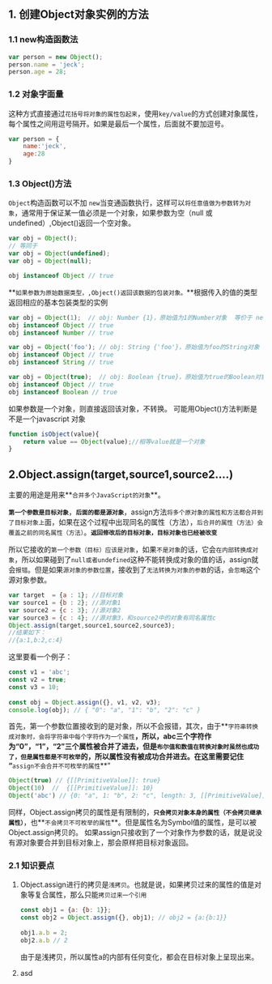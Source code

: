 ## 1. 创建Object对象实例的方法

### 1.1 new构造函数法

``` javascript
var person = new Object();
person.name = 'jeck';
person.age = 28;
```

### 1.2 对象字面量

这种方式直接通过`花括号将对象的属性包起来`，使用`key/value`的方式创建对象属性，每个属性之间用逗号隔开。如果是最后一个属性，后面就不要加逗号。

``` javascript
var person = {
	name:'jeck',
	age:28
}
```



### 1.3 Object()方法

`Object`构造函数可以不加 `new`当变通函数执行，这样可以`将任意值做为参数转为对象`，通常用于保证某一值必须是一个对象，如果参数为空（null 或 undefined）,Object()返回一个空对象。

``` javascript
var obj = Object();
// 等同于
var obj = Object(undefined);
var obj = Object(null);

obj instanceof Object // true
```

**`如果参数为原始数据类型，,Object()返回该数据的包装对象。`**根据传入的值的类型返回相应的基本包装类型的实例

``` javascript
var obj = Object(1);  // obj: Number {1}，原始值为1的Number对象  等价于 new Number(1)
obj instanceof Object // true
obj instanceof Number // true

var obj = Object('foo'); // obj: String {'foo'}，原始值为foo的String对象 等价于 new String('foo')
obj instanceof Object // true
obj instanceof String // true

var obj = Object(true);  // obj: Boolean {true}，原始值为true的Boolean对象 等价于 new Boolean(true)
obj instanceof Object // true
obj instanceof Boolean // true
```

如果参数是一个对象，则直接返回该对象，不转换。 可能用Object()方法判断是不是一个javascript 对象

``` javascript
function isObject(value){
	return value == Object(value);//相等value就是一个对象
}
```



## 2.Object.assign(target,source1,source2....)

主要的用途是用来**`合并多个JavaScript的对象`**。

**`第一个参数是目标对象`**，**`后面的都是源对象`**，assign方法`将多个原对象的属性和方法都合并到了目标对象上`面，如果在这个过程中出现同名的属性（方法），`后合并的属性（方法）会覆盖之前的同名属性（方法）`。**`返回修改后的目标对象，目标对象也已经被改变`**

所以它接收的`第一个参数（目标）应该是对象`，如果`不是对象`的话，它会`在内部转换成对象`，所以如果碰到了`null或者undefined`这种不能转换成对象的值的话，assign就会`报错`。但是如果`源对象的参数位置`，接收到了`无法转换为对象的参数`的话，`会忽略`这个源对象参数。

``` javascript
var target  = {a : 1}; //目标对象
var source1 = {b : 2}; //源对象1
var source2 = {c : 3}; //源对象2
var source3 = {c : 4}; //源对象3，和source2中的对象有同名属性c
Object.assign(target,source1,source2,source3);
//结果如下：
//{a:1,b:2,c:4}
```

这里要看一个例子：

``` javascript
const v1 = 'abc';
const v2 = true;
const v3 = 10;
 
const obj = Object.assign({}, v1, v2, v3);
console.log(obj); // { "0": "a", "1": "b", "2": "c" }
```

首先，第一个参数位置接收到的是对象，所以不会报错，其次，由于**`字符串转换成对象时，会将字符串中每个字符作为一个属性`**，所以，abc三个字符作为“0”，“1”，“2”三个属性被合并了进去，但是`布尔值和数值在转换对象时虽然也成功了，但是属性都是不可枚举`的，所以属性没有被成功合并进去。在这里需要记住 “**`assign不会合并不可枚举的属性`**”

``` javascript
Object(true) // {[[PrimitiveValue]]: true}
Object(10)  //  {[[PrimitiveValue]]: 10}
Object('abc') // {0: "a", 1: "b", 2: "c", length: 3, [[PrimitiveValue]]: "abc"}
```

同样，Object.assign拷贝的属性是有限制的，**`只会拷贝对象本身的属性（不会拷贝继承属性）`**，也**`不会拷贝不可枚举的属性`**。但是属性名为Symbol值的属性，是可以被Object.assign拷贝的。
如果assign只接收到了一个对象作为参数的话，就是说没有源对象要合并到目标对象上，那会原样把目标对象返回。

### 2.1 知识要点

1. Object.assign进行的拷贝是`浅拷贝`。也就是说，如果拷贝过来的属性的值是对象等复合属性，那么只能`拷贝过来一个引用`

   ``` javascript
   const obj1 = {a: {b: 1}};
   const obj2 = Object.assign({}, obj1); // obj2 = {a:{b:1}}
    
   obj1.a.b = 2;
   obj2.a.b // 2
   ```

   由于是浅拷贝，所以属性a的内部有任何变化，都会在目标对象上呈现出来。

2. asd 
